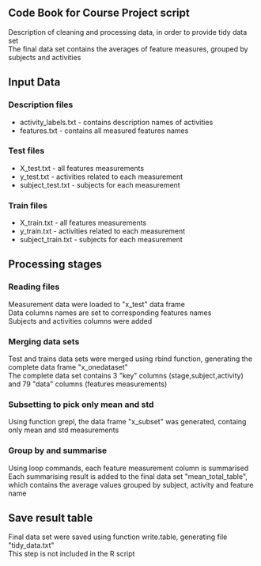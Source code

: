 ## Code Book for Course Project script

Description of cleaning and processing data, in order to provide tidy data set<br />
The final data set contains the averages of feature measures, grouped by subjects and activities

## Input Data

### Description files
* activity_labels.txt - contains description names of activities
* features.txt - contains all measured features names

### Test files
* X_test.txt - all features measurements
* y_test.txt - activities related to each measurement
* subject_test.txt - subjects for each measurement

### Train files
* X_train.txt - all features measurements
* y_train.txt - activities related to each measurement
* subject_train.txt - subjects for each measurement


## Processing stages

### Reading files
Measurement data were loaded to "x_test" data frame<br />
Data columns names are set to corresponding features names<br />
Subjects and activities columns were added

### Merging data sets
Test and trains data sets were merged using rbind function, generating the complete data frame "x_onedataset"<br />
The complete data set contains 3 "key" columns (stage,subject,activity) and 79 "data" columns (features measurements)

### Subsetting to pick only mean and std
Using function grepl, the data frame "x_subset" was generated, containg only mean and std measurements

### Group by and summarise
Using loop commands, each feature measurement column is summarised<br />
Each summarising result is added to the final data set "mean_total_table", which contains the average values grouped by subject, activity and feature name

## Save result table
Final data set were saved using function write.table, generating file "tidy_data.txt"<br />
This step is not included in the R script



